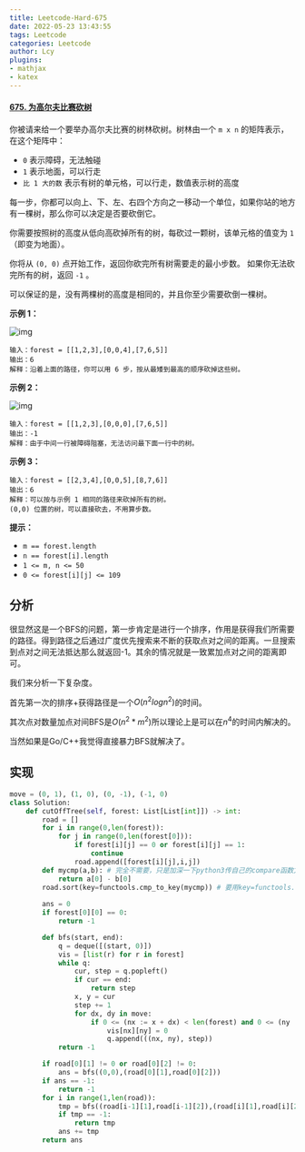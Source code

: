 ```yaml
---
title: Leetcode-Hard-675
date: 2022-05-23 13:43:55
tags: Leetcode
categories: Leetcode
author: Lcy
plugins: 
- mathjax
- katex
---
```


#### [675. 为高尔夫比赛砍树](https://leetcode.cn/problems/cut-off-trees-for-golf-event/)

你被请来给一个要举办高尔夫比赛的树林砍树。树林由一个 `m x n` 的矩阵表示， 在这个矩阵中：

- `0` 表示障碍，无法触碰
- `1` 表示地面，可以行走
- `比 1 大的数` 表示有树的单元格，可以行走，数值表示树的高度

每一步，你都可以向上、下、左、右四个方向之一移动一个单位，如果你站的地方有一棵树，那么你可以决定是否要砍倒它。

你需要按照树的高度从低向高砍掉所有的树，每砍过一颗树，该单元格的值变为 `1`（即变为地面）。

你将从 `(0, 0)` 点开始工作，返回你砍完所有树需要走的最小步数。 如果你无法砍完所有的树，返回 `-1` 。

可以保证的是，没有两棵树的高度是相同的，并且你至少需要砍倒一棵树。

 

**示例 1：**

![img](https://luochengyu.oss-cn-beijing.aliyuncs.com/img/trees1.jpg)

```
输入：forest = [[1,2,3],[0,0,4],[7,6,5]]
输出：6
解释：沿着上面的路径，你可以用 6 步，按从最矮到最高的顺序砍掉这些树。
```

**示例 2：**

![img](https://luochengyu.oss-cn-beijing.aliyuncs.com/img/trees2.jpg)

```
输入：forest = [[1,2,3],[0,0,0],[7,6,5]]
输出：-1
解释：由于中间一行被障碍阻塞，无法访问最下面一行中的树。
```

**示例 3：**

```
输入：forest = [[2,3,4],[0,0,5],[8,7,6]]
输出：6
解释：可以按与示例 1 相同的路径来砍掉所有的树。
(0,0) 位置的树，可以直接砍去，不用算步数。
```

 

**提示：**

- `m == forest.length`
- `n == forest[i].length`
- `1 <= m, n <= 50`
- `0 <= forest[i][j] <= 109`

## 分析

很显然这是一个BFS的问题，第一步肯定是进行一个排序，作用是获得我们所需要的路径。得到路径之后通过广度优先搜索来不断的获取点对之间的距离。一旦搜索到点对之间无法抵达那么就返回-1。其余的情况就是一致累加点对之间的距离即可。

我们来分析一下复杂度。

首先第一次的排序+获得路径是一个$O(n^2logn^2)$的时间。

其次点对数量加点对间BFS是$O(n^2*m^2)$所以理论上是可以在$n^4$的时间内解决的。

当然如果是Go/C++我觉得直接暴力BFS就解决了。

## 实现

```python
move = (0, 1), (1, 0), (0, -1), (-1, 0)
class Solution:
    def cutOffTree(self, forest: List[List[int]]) -> int:
        road = []
        for i in range(0,len(forest)):
            for j in range(0,len(forest[0])):
                if forest[i][j] == 0 or forest[i][j] == 1:
                    continue
                road.append([forest[i][j],i,j])
        def mycmp(a,b): # 完全不需要，只是加深一下python3传自己的compare函数方法的记忆。
            return a[0] - b[0] 
        road.sort(key=functools.cmp_to_key(mycmp)) # 要用key=functools.cmp_to_key()
        
        ans = 0
        if forest[0][0] == 0:
            return -1

        def bfs(start, end):
            q = deque([(start, 0)])
            vis = [list(r) for r in forest]
            while q:
                cur, step = q.popleft()
                if cur == end:
                    return step
                x, y = cur
                step += 1
                for dx, dy in move:
                    if 0 <= (nx := x + dx) < len(forest) and 0 <= (ny := y + dy) < len(forest[0]) and vis[nx][ny]:
                        vis[nx][ny] = 0
                        q.append(((nx, ny), step))
            return -1

        if road[0][1] != 0 or road[0][2] != 0:
            ans = bfs((0,0),(road[0][1],road[0][2]))
        if ans == -1:
            return -1
        for i in range(1,len(road)):
            tmp = bfs((road[i-1][1],road[i-1][2]),(road[i][1],road[i][2])) # 点对之间找
            if tmp == -1:
                return tmp
            ans += tmp
        return ans
```

